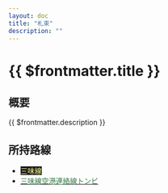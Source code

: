 ```yaml
---
layout: doc
title: "札束"
description: ""
---
```


# {{ $frontmatter.title }}
<!-- <img src="/img/company/meitetsu.png" alt="迷鉄のロゴ" width="100px"> -->

## 概要
{{ $frontmatter.description }}

## 所持路線
- [<span style="color: #FFFC84; background-color: #1B1B1F;">三味線</span>](/company/satsutaba/line/shamisen.md)
- [<span style="color: #357A4A">三味線空港連絡線トンビ</span>](/company/satsutaba/line/tonbi.md)

